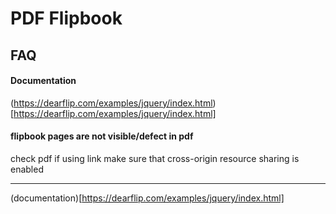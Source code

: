 # PDF Flipbook


## FAQ

#### Documentation

(https://dearflip.com/examples/jquery/index.html)[https://dearflip.com/examples/jquery/index.html]

#### flipbook pages are not visible/defect in pdf  

check pdf if using link make sure that cross-origin resource sharing is enabled 

-----

(documentation)[https://dearflip.com/examples/jquery/index.html]

